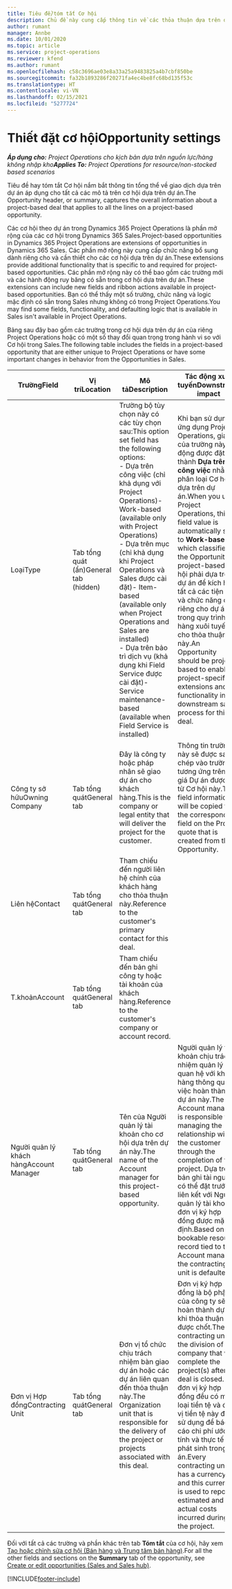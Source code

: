 ```yaml
---
title: Tiêu đề/tóm tắt Cơ hội
description: Chủ đề này cung cấp thông tin về các thỏa thuận dựa trên dự án và mô tả cơ hội dựa trên dự án.
author: rumant
manager: Annbe
ms.date: 10/01/2020
ms.topic: article
ms.service: project-operations
ms.reviewer: kfend
ms.author: rumant
ms.openlocfilehash: c58c3696ae03e8a33a25a9483825a4b7cbf850be
ms.sourcegitcommit: fa32b1893286f20271fa4ec4be8fc68bd135f53c
ms.translationtype: HT
ms.contentlocale: vi-VN
ms.lasthandoff: 02/15/2021
ms.locfileid: "5277724"
---
```

# <a name="opportunity-settings"></a><span data-ttu-id="31461-103">Thiết đặt cơ hội</span><span class="sxs-lookup"><span data-stu-id="31461-103">Opportunity settings</span></span>

<span data-ttu-id="31461-104">_**Áp dụng cho:** Project Operations cho kịch bản dựa trên nguồn lực/hàng không nhập kho_</span><span class="sxs-lookup"><span data-stu-id="31461-104">_**Applies To:** Project Operations for resource/non-stocked based scenarios_</span></span>


<span data-ttu-id="31461-105">Tiêu đề hay tóm tắt Cơ hội nắm bắt thông tin tổng thể về giao dịch dựa trên dự án áp dụng cho tất cả các mô tả trên cơ hội dựa trên dự án.</span><span class="sxs-lookup"><span data-stu-id="31461-105">The Opportunity header, or summary, captures the overall information about a project-based deal that applies to all the lines on a project-based opportunity.</span></span>

<span data-ttu-id="31461-106">Các cơ hội theo dự án trong Dynamics 365 Project Operations là phần mở rộng của các cơ hội trong Dynamics 365 Sales.</span><span class="sxs-lookup"><span data-stu-id="31461-106">Project-based opportunities in Dynamics 365 Project Operations are extensions of opportunities in Dynamics 365 Sales.</span></span> <span data-ttu-id="31461-107">Các phần mở rộng này cung cấp chức năng bổ sung dành riêng cho và cần thiết cho các cơ hội dựa trên dự án.</span><span class="sxs-lookup"><span data-stu-id="31461-107">These extensions provide additional functionality that is specific to and required for project-based opportunities.</span></span> <span data-ttu-id="31461-108">Các phần mở rộng này có thể bao gồm các trường mới và các hành động ruy băng có sẵn trong cơ hội dựa trên dự án.</span><span class="sxs-lookup"><span data-stu-id="31461-108">These extensions can include new fields and ribbon actions available in project-based opportunities.</span></span> <span data-ttu-id="31461-109">Bạn có thể thấy một số trường, chức năng và logic mặc định có sẵn trong Sales nhưng không có trong Project Operations.</span><span class="sxs-lookup"><span data-stu-id="31461-109">You may find some fields, functionality, and defaulting logic that is available in Sales isn't available in Project Operations.</span></span>

<span data-ttu-id="31461-110">Bảng sau đây bao gồm các trường trong cơ hội dựa trên dự án của riêng Project Operations hoặc có một số thay đổi quan trọng trong hành vi so với Cơ hội trong Sales.</span><span class="sxs-lookup"><span data-stu-id="31461-110">The following table includes the fields in a project-based opportunity that are either unique to Project Operations or have some important changes in behavior from the Opportunities in Sales.</span></span>

| <span data-ttu-id="31461-111">**Trường**</span><span class="sxs-lookup"><span data-stu-id="31461-111">**Field**</span></span> | <span data-ttu-id="31461-112">**Vị trí**</span><span class="sxs-lookup"><span data-stu-id="31461-112">**Location**</span></span> | <span data-ttu-id="31461-113">**Mô tả**</span><span class="sxs-lookup"><span data-stu-id="31461-113">**Description**</span></span> | <span data-ttu-id="31461-114">**Tác động xuôi tuyến**</span><span class="sxs-lookup"><span data-stu-id="31461-114">**Downstream impact**</span></span> |
| --- | --- | --- | --- |
| <span data-ttu-id="31461-115">Loại</span><span class="sxs-lookup"><span data-stu-id="31461-115">Type</span></span> | <span data-ttu-id="31461-116">Tab tổng quát (ẩn)</span><span class="sxs-lookup"><span data-stu-id="31461-116">General tab (hidden)</span></span> | <span data-ttu-id="31461-117">Trường bộ tùy chọn này có các tùy chọn sau:</span><span class="sxs-lookup"><span data-stu-id="31461-117">This option set field has the following options:</span></span></br><span data-ttu-id="31461-118">- Dựa trên công việc (chỉ khả dụng với Project Operations)</span><span class="sxs-lookup"><span data-stu-id="31461-118">- Work-based (available only with Project Operations)</span></span></br><span data-ttu-id="31461-119">- Dựa trên mục (chỉ khả dụng khi Project Operations và Sales được cài đặt)</span><span class="sxs-lookup"><span data-stu-id="31461-119">- Item-based (available only when Project Operations and Sales are installed)</span></span></br><span data-ttu-id="31461-120">- Dựa trên bảo trì dịch vụ (khả dụng khi Field Service được cài đặt)</span><span class="sxs-lookup"><span data-stu-id="31461-120">- Service maintenance-based (available when Field Service is installed)</span></span> | <span data-ttu-id="31461-121">Khi bạn sử dụng ứng dụng Project Operations, giá trị của trường này tự động được đặt thành **Dựa trên công việc** nhằm phân loại Cơ hội là dựa trên dự án.</span><span class="sxs-lookup"><span data-stu-id="31461-121">When you use Project Operations, this field value is automatically set to **Work-based** which classifies the Opportunity as project-based.</span></span> <span data-ttu-id="31461-122">Cơ hội phải dựa trên dự án để kích hoạt tất cả các tiện ích và chức năng dành riêng cho dự án trong quy trình bán hàng xuôi tuyến cho thỏa thuận này.</span><span class="sxs-lookup"><span data-stu-id="31461-122">An Opportunity should be project-based to enable all project-specific extensions and functionality in the downstream sales process for this deal.</span></span> |
| <span data-ttu-id="31461-123">Công ty sở hữu</span><span class="sxs-lookup"><span data-stu-id="31461-123">Owning Company</span></span> | <span data-ttu-id="31461-124">Tab tổng quát</span><span class="sxs-lookup"><span data-stu-id="31461-124">General tab</span></span> | <span data-ttu-id="31461-125">Đây là công ty hoặc pháp nhân sẽ giao dự án cho khách hàng.</span><span class="sxs-lookup"><span data-stu-id="31461-125">This is the company or legal entity that will deliver the project for the customer.</span></span> | <span data-ttu-id="31461-126">Thông tin trường này sẽ được sao chép vào trường tương ứng trên báo giá Dự án được tạo từ Cơ hội này.</span><span class="sxs-lookup"><span data-stu-id="31461-126">This field information will be copied to the corresponding field on the Project quote that is created from this Opportunity.</span></span> |
| <span data-ttu-id="31461-127">Liên hệ</span><span class="sxs-lookup"><span data-stu-id="31461-127">Contact</span></span> | <span data-ttu-id="31461-128">Tab tổng quát</span><span class="sxs-lookup"><span data-stu-id="31461-128">General tab</span></span> | <span data-ttu-id="31461-129">Tham chiếu đến người liên hệ chính của khách hàng cho thỏa thuận này.</span><span class="sxs-lookup"><span data-stu-id="31461-129">Reference to the customer's primary contact for this deal.</span></span> | |
| <span data-ttu-id="31461-130">T.khoản</span><span class="sxs-lookup"><span data-stu-id="31461-130">Account</span></span> | <span data-ttu-id="31461-131">Tab tổng quát</span><span class="sxs-lookup"><span data-stu-id="31461-131">General tab</span></span> | <span data-ttu-id="31461-132">Tham chiếu đến bản ghi công ty hoặc tài khoản của khách hàng.</span><span class="sxs-lookup"><span data-stu-id="31461-132">Reference to the customer's company or account record.</span></span> | |
| <span data-ttu-id="31461-133">Người quản lý khách hàng</span><span class="sxs-lookup"><span data-stu-id="31461-133">Account Manager</span></span> | <span data-ttu-id="31461-134">Tab tổng quát</span><span class="sxs-lookup"><span data-stu-id="31461-134">General tab</span></span> | <span data-ttu-id="31461-135">Tên của Người quản lý tài khoản cho cơ hội dựa trên dự án này.</span><span class="sxs-lookup"><span data-stu-id="31461-135">The name of the Account manager for this project-based opportunity.</span></span> | <span data-ttu-id="31461-136">Người quản lý tài khoản chịu trách nhiệm quản lý mối quan hệ với khách hàng thông qua việc hoàn thành dự án này.</span><span class="sxs-lookup"><span data-stu-id="31461-136">The Account manager is responsible for managing the relationship with the customer through the completion of this project.</span></span> <span data-ttu-id="31461-137">Dựa trên bản ghi tài nguyên có thể đặt trước liên kết với Người quản lý tài khoản, đơn vị ký hợp đồng được mặc định.</span><span class="sxs-lookup"><span data-stu-id="31461-137">Based on the bookable resource record tied to the Account manager, the contracting unit is defaulted.</span></span> |
| <span data-ttu-id="31461-138">Đơn vị Hợp đồng</span><span class="sxs-lookup"><span data-stu-id="31461-138">Contracting Unit</span></span> | <span data-ttu-id="31461-139">Tab tổng quát</span><span class="sxs-lookup"><span data-stu-id="31461-139">General tab</span></span> | <span data-ttu-id="31461-140">Đơn vị tổ chức chịu trách nhiệm bàn giao dự án hoặc các dự án liên quan đến thỏa thuận này.</span><span class="sxs-lookup"><span data-stu-id="31461-140">The Organization unit that is responsible for the delivery of the project or projects associated with this deal.</span></span> | <span data-ttu-id="31461-141">Đơn vị ký hợp đồng là bộ phận của công ty sẽ hoàn thành dự án khi thỏa thuận được chốt.</span><span class="sxs-lookup"><span data-stu-id="31461-141">The contracting unit is the division of the company that will complete the project(s) after the deal is closed.</span></span> <span data-ttu-id="31461-142">Mỗi đơn vị ký hợp đồng đều có một loại tiền tệ và đơn vị tiền tệ này được sử dụng để báo cáo chi phí ước tính và thực tế phát sinh trong dự án.</span><span class="sxs-lookup"><span data-stu-id="31461-142">Every contracting unit has a currency, and this currency is used to report estimated and actual costs incurred during the project.</span></span> |

<span data-ttu-id="31461-143">Đối với tất cả các trường và phần khác trên tab **Tóm tắt** của cơ hội, hãy xem [Tạo hoặc chỉnh sửa cơ hội (Bán hàng và Trung tâm bán hàng)](https://docs.microsoft.com/dynamics365/sales-enterprise/create-edit-opportunity-sales).</span><span class="sxs-lookup"><span data-stu-id="31461-143">For all the other fields and sections on the **Summary** tab of the opportunity, see [Create or edit opportunities (Sales and Sales hub)](https://docs.microsoft.com/dynamics365/sales-enterprise/create-edit-opportunity-sales).</span></span>


[!INCLUDE[footer-include](../includes/footer-banner.md)]